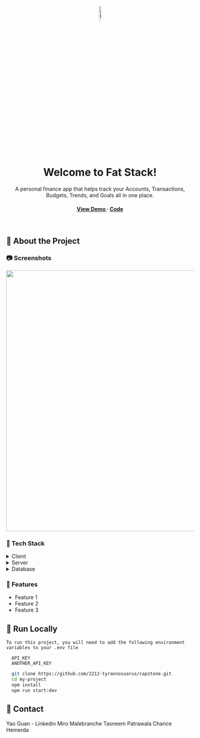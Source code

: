 <div align="center">

   <img src="https://i.imgur.com/vad5L2s.png" alt="logo" width="10%" height="10%" />
  <h1>Welcome to Fat Stack!</h1>
  
  <p>
        A personal finance app that helps track your Accounts, Transactions, Budgets, Trends, and Goals all in one place.
  </p>
   
<h4>
    <a href="https://fat-stack.onrender.com/"> View Demo </a>
  <span> · </span>
    <a href="https://github.com/2212-tyrannosuarus/capstone"> Code </a>
  </h4>
</div>

<br />

<!-- About the Project -->
## :star2: About the Project


<!-- Screenshots -->
### :camera: Screenshots

<div> 
  <img src="https://i.imgur.com/KWG4Kan.png alt="homepage screenshot" width="700" height="auto"" />
</div>


<!-- TechStack -->
### :space_invader: Tech Stack

<details>
  <summary>Client</summary>
  <ul>
    <li><a href="https://reactjs.org/">React.js</a></li>
    <li><a href="https://chakra-ui.com/">Chakra UI</a></li>
    <li><a href="https://formidable.com/open-source/victory/docs/victory-chart/">Victory Charts</a></li>
  </ul>
</details>

<details>
  <summary>Server</summary>
  <ul>
    <li><a href="https://nodejs.org/en">Node</a></li>
    <li><a href="https://expressjs.com/">Express.js</a></li>
    <li><a href="https://redux.js.org/">Redux</a></li>
    <li><a href="https://plaid.com/docs/api/">Plaid</a></li>    
    <li><a href="https://openai.com/">OpenAI</a></li>
  </ul>
</details>

<details>
<summary>Database</summary>
  <ul>
    <li><a href="https://www.postgresql.org/">PostgreSQL</a></li>
    <li><a href="https://sequelize.org/">Sequelize</a></li>
  </ul>
</details>


<!-- Features -->
### :dart: Features

- Feature 1
- Feature 2
- Feature 3



<!-- Run Locally -->
## :running: Run Locally


```
To run this project, you will need to add the following environment variables to your .env file

  API_KEY
  ANOTHER_API_KEY
```


```bash
  git clone https://github.com/2212-tyrannosuarus/capstone.git
  cd my-project
  npm install
  npm run start:dev
```


<!-- Contact -->
## :handshake: Contact

Yao Guan - Linkedin
Miro Malebranche
Tasneem Patrawala
Chance Hemerda
